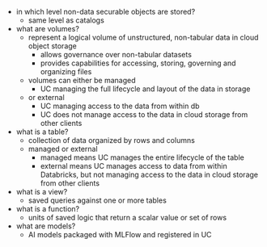 - in which level non-data securable objects are stored?
	- same level as catalogs
- what are volumes?
	- represent a logical volume of unstructured, non-tabular data in cloud object storage
		- allows governance over non-tabular datasets
		- provides capabilities for accessing, storing, governing and organizing files
	- volumes can either be managed
		- UC managing the full lifecycle and layout of the data in storage
	- or external
		- UC managing access to the data from within db
		- UC does not manage access to the data in cloud storage from other clients
- what is a table?
	- collection of data organized by rows and columns
	- managed or external
		- managed means UC manages the entire lifecycle of the table
		- external means UC manages access to data from within Databricks, but not managing access to the data in cloud storage from other clients
- what is a view?
	- saved queries against one or more tables
- what is a function?
	- units of saved logic that return a scalar value or set of rows
- what are models?
	- AI models packaged with MLFlow and registered in UC